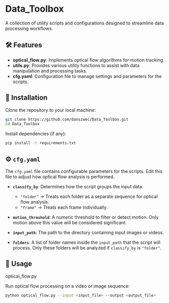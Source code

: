 # Data_Toolbox

A collection of utility scripts and configurations designed to streamline data processing workflows.

## 🛠️ Features

- **optical_flow.py**: Implements optical flow algorithms for motion tracking.
- **utils.py**: Provides various utility functions to assist with data manipulation and processing tasks.
- **cfg.yaml**: Configuration file to manage settings and parameters for the scripts.

## 🚀 Installation

Clone the repository to your local machine:

```bash
git clone https://github.com/danszwec/Data_Toolbox.git
cd Data_Toolbox
```


Install dependencies (if any):

```bash
pip install -r requirements.txt
```



## ⚙️ `cfg.yaml`

The `cfg.yaml` file contains configurable parameters for the scripts. Edit this file to adjust how optical flow analysis is performed.

- **`classify_by`**: Determines how the script groups the input data.  
  - `"folder"` → Treats each folder as a separate sequence for optical flow analysis.  
  - `"frame"` → Treats each frame individually.  

- **`motion_threshold`**: A numeric threshold to filter or detect motion. Only motion above this value will be considered significant.  

- **`input_path`**: The path to the directory containing input images or videos.  

- **`folders`**: A list of folder names inside the `input_path` that the script will process. Only these folders will be analyzed if `classify_by` is `"folder"`.



## 📄 Usage
optical_flow.py

Run optical flow processing on a video or image sequence:

```bash
python optical_flow.py --input <input_file> --output <output_file>
```





